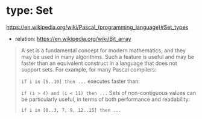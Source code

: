 # type: Set
https://en.wikipedia.org/wiki/Pascal_(programming_language)#Set_types
- relation: https://en.wikipedia.org/wiki/Bit_array

>A set is a fundamental concept for modern mathematics, and they may be used in many algorithms. Such a feature is useful and may be faster than an equivalent construct in a language that does not support sets. For example, for many Pascal compilers:
>
>`if i in [5..10] then ...`
>executes faster than:
>
>`if (i > 4) and (i < 11) then ...`
>Sets of non-contiguous values can be particularly useful, in terms of both performance and readability:
>
>`if i in [0..3, 7, 9, 12..15] then ...`
